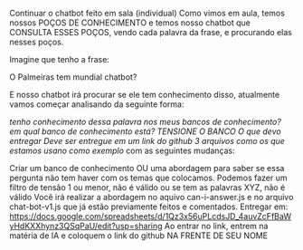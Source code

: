 Continuar o chatbot feito em sala (individual)
Como vimos em aula, temos nossos POÇOS DE CONHECIMENTO e temos nosso chatbot que CONSULTA ESSES POÇOS, vendo cada palavra da frase, e procurando elas nesses poços.

Imagine que tenho a frase:

O Palmeiras tem mundial chatbot?

E nosso chatbot irá procurar se ele tem conhecimento disso, atualmente vamos começar analisando da seguinte forma:

*tenho conhecimento dessa palavra nos meus bancos de conhecimento?
em qual banco de conhecimento está?
TENSIONE O BANCO
O que devo entregar
Deve ser entregue em um link do github 3 arquivos como os que estamos usano como exemplo* com as seguintes mudanças:

Criar um banco de conhecimento OU uma abordagem para saber se essa pergunta não tem haver com os temas que colocamos.
Podemos fazer um filtro de tensão 1 ou menor, não é válido ou se tem as palavras XYZ, não é válido
Você irá realizar a abordagem no aquivo can-i-answer.js e no arquivo chat-bot-v1.js que já estão previamente feitos e comentados.
Entregar em: https://docs.google.com/spreadsheets/d/1Qz3x56uPLcdsJD_4auvZcFfBaWyHdKXXhynz3QSqPaU/edit?usp=sharing
Ao entrar no link, entrem na matéria de IA e coloquem o link do github NA FRENTE DE SEU NOME